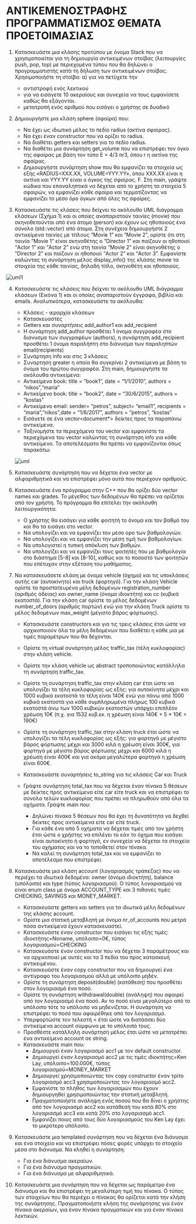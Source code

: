 # ΑΝΤΙΚΕΜΕΝΟΣΤΡΑΦΗΣ ΠΡΟΓΡΑΜΜΑΤΙΣΜΟΣ ΘΕΜΑΤΑ ΠΡΟΕΤΟΙΜΑΣΙΑΣ

1. Κατασκευάστε μια κλάσης προτύπου με όνομα Stack που να χρησιμοποιείται
   για τη δημιουργία αντικειμένων στοίβας (λειτουργίες push, pop, top) με
   περιεχομένα τύπου που θα δηλώνει ο προγραμματιστής κατά τη δήλωση των
   αντικειμένων στοίβας. Χρησιμοποιήστε τη στοίβα: α) για να πετύχετε την

   * αντιστροφή ενός λεκτικού
   * για να εισάγετε 10 ακεραίους και συνεχεία να τους εμφανίσετε καθώς θα εξάγονται.
   * μετατροπή ενός αριθμού που εισάγει ο χρήστης σε δυαδικό
2. Δημιουργήστε μια κλάση sphere (σφαίρα) που:
    * Να έχει ως ιδιωτικό μέλος το πεδίο radius (ακτίνα σφαίρας).
    * Να έχει έναν constructor που να ορίζει τo radius.
    * Να διαθέτει getters και setters για το πεδίο radius.
    * Να διαθέτει μια συνάρτηση get_volume που να επιστρέφει τον όγκο της σφαίρας με
    βάση τον τύπο E = 4/3 πr3, όπου r η ακτίνα της σφαίρας.
    * Δημιουργήστε συνάρτηση show που θα εμφανίζει τα στοιχεία ως
    εξής «RADIUS=XXX.XX, VOLUME=YYY.YY», όπου XXX.XX είναι η ακτίνα και ΥΥΥ.ΥΥ είναι ο όγκος της σφαίρας.
    F. Στη main, γράψτε κώδικα που επαναληπτικά να δέχεται από το χρήστη τα στοιχεία 5
    σφαιρών, να εμφανίζει κάθε σφαίρα και τερματίζοντας να
    εμφανίζει το μέσο όρο όγκων από όλες τις σφαίρες.
    
3. Κατασκευάστε τις κλάσεις που δείχνει το ακόλουθο UML διάγραμμα κλάσεων (Σχήμα 1) και οι οποίες
  αναπαριστούν ταινίες (movie) που σκηνοθετούνται από ένα άτομο (person) και έχουν ως ηθοποιούς ένα
  σύνολο (std::vector) από άτομα. Στη συνέχεια δημιουργήστε 2 αντικείμενα ταινίες με τίτλους “Movie 1” και
  “Movie 2”, ορίστε ότι στη ταινία “Movie 1” είναι σκηνοθέτης ο “Director 1” και παίζουν οι ηθοποιοί “Actor
  1” και “Actor 2” ενώ στη ταινία “Movie 2” είναι σκηνοθέτης ο “Director 2” και παίζουν οι ηθοποιοί “Actor
  2” και “Actor 3”. Εμφανίστε καλώντας τη συνάρτηση μέλος display_info() της κλάσης movie τα στοιχεία της
  κάθε ταινίας, δηλαδή τίτλο, σκηνοθέτη και ηθοποιούς.

 ![uml1](./ReadMeFig/Uml1.png)

4. Κατασκευάστε τις κλάσεις που δείχνει το ακόλουθο UML διάγραμμα κλάσεων
   (Εικόνα 1) και οι οποίες αναπαριστούν έγγραφα, βιβλία και emails. Αναλυτικότερα,
   κατασκευάστε τα ακόλουθα:
    * Κλάσεις - ιεραρχία κλάσεων
    * Κατασκευαστές
    * Getters και συναρτήσεις add_author1 και add_recipient
    * Η συνάρτηση add_author προσθέτει 1 όνομα συγγραφέα στο διάνυσμα των συγγραφέων (authors), η συνάρτηση add_recipient προσθέτει 1 όνομα παραλήπτη στο διάνυσμα των  παραληπτών email(recipients)
    * Συνάρτηση info και στις 3 κλάσεις
    * Συναρτηση greater η οποία θα συγκρίνει 2 αντικείμενα με βάση το όνομα του πρώτου συγγραφέα.
Στη main, δημιουργήστε τα ακόλουθα αντικείμενα:
    * Αντικείμενο book: title = “book1”, date = “1/1/2010”, authors = “nikos”,“maria”
    * Αντικείμενο book: title = “book2”, date = “30/6/2015”, authors = “kostas”
    * Αντικείμενο email: sender= “petros”, subject= “email1”, recipients = “maria”,“nikos”,date = “1/6/2017”, authors = “petros”, “kostas”
    * Εισάγετε σε ένα vector<document*> δείκτες προς τα παραπάνω αντικείμενα.
    * Ταξινομήστε τα περιεχόμενα του vector και εμφανίστε τα περιεχόμενα του vector καλώντας τη συνάρτηση info για κάθε αντικείμενο. Τα αποτελέσματα θα πρέπει να εμφανίζονται όπως παρακάτω:

   ![uml](./ReadMeFig/uml2.png)

5. Κατασκευάστε συνάρτηση που να δέχεται ένα vector με αλφαριθμητικά και να επιστρέφει μόνο αυτά που περιέχουν αριθμούς.

6. Κατασκευάστε ένα πρόγραμμα στην C++ που θα ορίζει δύο vector names και grades. To μέγεθος των δεδομένων θα πρέπει να ορίζεται από τον χρήστη. Το πρόγραμμα θα     επιτελει την ακόλουθη λειτουργικότητα:

   * Ο χρήστης θα εισάγει για κάθε φοιτητή το όνομα και τον βαθμό του και θα τα εισάγει στο vector.
   * Να υπολογίζει και να εμφανίζει τον μέσο ορο των βαθμολογιών.
   * Να υπολογίζει και να εμφανίζει την μέση τιμή των βαθμολογίων.
   * Να υπολογιστεί η τυπική απόκλιση των βαθμών.
   * Να υπολογίζει και να εμφανίζει τους φοιτητές που με βαθμολογία στο διάστημα [5-8] και [8-10], καθώς και το ποσοστό των φοιτητών που επέτυχαν στην εξέταση του         μαθήματος.
  
7. Να κατασκευάσετε κλάση με όνομα vehicle (όχημα) και τις υποκλάσεις αυτής car (αυτοκίνητο) και truck (φορτηγό).
   Για την κλάση Vehicle ορίστε τα προστατευμένα μέλη δεδομένων registration_number (αριθμός άδειας) και
   owner_name (όνομα ιδιοκτήτη) και cc (κυβικά εκατοστά). Για την κλάση car ορίστε το μέλος δεδομένων
   number_of_doors (αριθμός πορτών) ενώ για την κλάση Truck ορίστε το μέλος δεδομένων max_weight (μέγιστο βάρος
   φόρτωσης).

   * Κατασκευάστε constructors και για τις τρεις κλάσεις έτσι ώστε να αρχικοποιούν όλα τα μέλη δεδομένων που
     διαθέτει η κάθε μια με τιμές παραμέτρων που θα δέχονται.
   * Ορίστε τη virtual συνάρτηση μέλος traffic_tax (τέλη κυκλοφορίας) στην κλάση vehicle.
   * Ορίστε την κλάση vehicle ως abstract τροποποιώντας κατάλληλα τη συνάρτηση traffic_tax.
   * Ορίστε τη συνάρτηση traffic_tax στην κλάση car έτσι ώστε να υπολογίζει τα τέλη κυκλοφορίας ως εξής: για
     αυτοκίνητα μέχρι και 1000 κυβικά εκατοστά τα τέλη είναι 140€ ενώ για πάνω από 1000 κυβικά εκατοστά για
     κάθε συμπληρωμένα πλήρως 100 κυβικά εκατοστά άνω των 1000 κυβικών εκατοστών υπάρχει επιπλέον
     χρέωση 10€ (π.χ. για 1532 κυβ.εκ. η χρέωση είναι 140€ + 5 * 10€ = 190€)
   * Ορίστε τη συνάρτηση traffic_tax στην κλάση truck έτσι ώστε να υπολογίζει τα τέλη κυκλοφορίας ως εξής: για
     φορτηγά με μέγιστο βάρος φόρτωσης μέχρι και 3000 κιλά η χρέωση είναι 300€, για φορτηγά με μέγιστο
     βάρος φόρτωσης μέχρι και 6000 κιλά η χρέωση είναι 400€ και για ακόμα μεγαλύτερα φορτηγά η χρέωση
     είναι 600€.
   * Κατασκευάστε συναρτήσεις to_string για τις κλάσεις Car και Truck

   * Γράψτε συνάρτηση total_tax που να δέχεται έναν πίνακα 5 θέσεων με δείκτες προς αντικείμενα είτε car είτε
      truck και να επιστρέφει το σύνολο τελών κυκλοφορίας που πρέπει να πληρωθούν από όλα τα οχήματα.
    Γράψτε main που:
      * Δηλώνει πίνακα 5 θέσεων που θα έχει τη δυνατότητα να δεχθεί δείκτες προς αντικείμενα είτε car είτε
        truck.
      * Για κάθε ένα από 5 οχήματα να δέχεται τιμές από τον χρήστη έτσι ώστε ο χρήστης να επιλέγει το εάν
        το όχημα που εισάγει είναι αυτοκίνητο ή φορτηγό, εν συνεχεία να δέχεται τα στοιχεία του οχήματος
        και να το τοποθετεί στον πίνακα.
      * Να καλεί τη συνάρτηση total_tax και να εμφανίζει το αποτέλεσμα που επιστρέφει
      
8. Κατασκευάστε μια κλάση account (λογαριασμός τράπεζας) που να περιέχει τα ιδιωτικά δεδομένα: owner (όνομα ιδιοκτήτη), balance (υπόλοιπο) και type (τύπος λογαριασμού).    Ο τύπος λογαριασμού να είναι enum class με όνομα ACCOUNT_TYPE και 3 πιθανές τιμές CHECKING, SAVINGS και MONEY_MARKET.

   * Κατασκευάστε getters και setters για τα ιδιωτικά μέλη δεδομένων της κλάσης account.
   * Ορίστε μια στατική μεταβλητή με όνομα nr_of_accounts που μετρά πόσα αντικείμενα έχουν κατασκευαστεί.
   * Κατασκευάστε έναν constructor που εισάγει τις εξής τιμές: ιδιοκτήτης=Noname, υπόλοιπο=0€, τύπος
     λογαριασμού=CHECKING
   * Κατασκευάστε έναν constructor που να δέχεται 3 παραμέτρους και να αρχικοποιεί με αυτές και τα 3 πεδία
     του προς κατασκευή αντικειμένου.
   * Κατασκευάστε έναν copy constructor που να δημιουργεί ένα αντίγραφο του λογαριασμού αλλά με υπόλοιπο
     μηδέν.
   * Ορίστε τη συνάρτηση deposit(double) (κατάθεση) που προσθέτει στον λογαριασμό ένα ποσό.
   * Ορίστε τη συνάρτηση withdrawal(double) (ανάληψη) που αφαιρεί από τον λογαριασμό ένα ποσό. Αν το ποσό
     είναι μεγαλύτερο από το υπόλοιπο τότε το υπόλοιπο να μηδενίζεται. Η συνάρτηση να επιστρέφει το ποσό
     που αφαιρέθηκε από τον λογαριασμό.
   * Υπερφορτώστε τον τελεστή < έτσι ώστε να διατάσσει δύο αντικείμενα account σύμφωνα με το υπόλοιπό
     τους.
   * Προσθέστε κατάλληλη συνάρτηση μέλος έτσι ώστε να μετατρέπει ένα αντικείμενο account σε string.
   * Κατασκευάστε main που:
     * Δημιουργεί έναν λογαριασμό acc1 με τον default constructor.
     * Δημιουργεί έναν λογαριασμό acc2 με τις τιμές ιδιοκτήτης=Ken Lay, υπόλοιπο=100.000€, τύπος
       λογαριασμού=MONEY_MARKET
     * Δημιουργεί χρησιμοποιώντας τον copy constructor έναν τρίτο λογαριασμό acc3 χρησιμοποιώντας τον
       λογαριασμό acc2.
     * Εμφανίστε το πλήθος των λογαριασμών που έχουν δημιουργηθεί χρησιμοποιώντας την στατική
       μεταβλητή.
     * Πραγματοποιήστε ανάληψη ενός ποσού που θα δίνει ο χρήστης από τον λογαριασμό acc2 και
       κατάθεσή του κατά 80% στο λογαριασμό acc3 και κατά 20% στο λογαριασμό acc1.
     * Εμφανίζει ποιος από τους δύο λογαριασμούς του Ken Lay έχει το μικρότερο υπόλοιπο.
     
9. Κατασκευάστε μια templated συνάρτηση που να δέχεται ένα διάνυσμα και ένα στοιχείο και να επιστρέφει πόσες φορές υπάρχει το στοιχείο μέσα στο διάνυσμα. Να κληθεί η συνάρτηση:

   * Για ένα διάνυσμα ακεραίων.
   * Για ένα διάνυσμα πραγματικών.
   * Για ένα διάνυσμα με αλφαριθμητικά.

10. Κατασκευάστε μια συνάρτηση που να δέχεται ως παράμετρο ένα διάνυσμα  και θα επιστρέφει τη μεγαλύτερη τιμή του πίνακα. Ο τύπος των στοιχείων που θα περιέχει ο πίνακας θα ορίζεται κατά την κλήση της συνάρτησης. Πραγματοποιήστε κλήση της συνάρτησης για έναν πίνακα ακεραίων, για έναν πίνακα πραγματικών και για έναν πίνακα λεκτικών.
